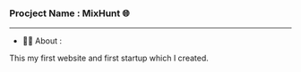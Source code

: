 ### Procject Name : MixHunt 🌐

-----------------------------------

- 🧑‍💼 About :

This my first website and first startup which I created.
